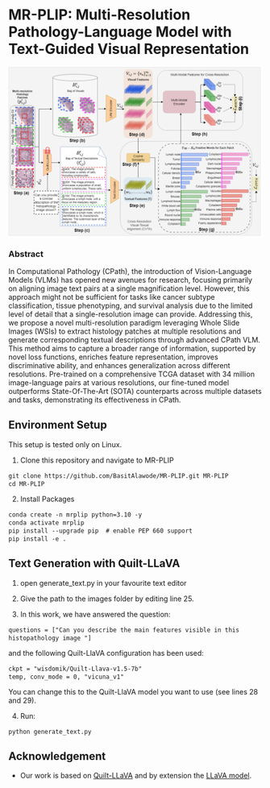# MR-PLIP: Multi-Resolution Pathology-Language Model with Text-Guided Visual Representation

![MR-PLIP](./images/intro.png)


### Abstract
In Computational Pathology (CPath), the introduction of Vision-Language Models (VLMs) has opened new avenues for research, focusing primarily on aligning image text pairs at a single magnification level. However, this approach might not be sufficient for tasks like cancer subtype classification, tissue phenotyping, and survival analysis due to the limited level of detail that a single-resolution image can provide. Addressing this, we propose a novel multi-resolution paradigm leveraging Whole Slide Images (WSIs) to extract histology patches at multiple resolutions and generate corresponding textual descriptions through advanced CPath VLM. This method aims to capture a broader range of information, supported by novel loss functions, enriches feature representation, improves discriminative ability, and enhances generalization across different resolutions. Pre-trained on a comprehensive TCGA dataset with 34 million image-language pairs at various resolutions, our fine-tuned model outperforms State-Of-The-Art (SOTA) counterparts across multiple datasets and tasks, demonstrating its effectiveness in CPath.


## Environment Setup 

This setup is tested only on Linux.

1. Clone this repository and navigate to MR-PLIP
```
git clone https://github.com/BasitAlawode/MR-PLIP.git MR-PLIP
cd MR-PLIP
```

2. Install Packages
```
conda create -n mrplip python=3.10 -y
conda activate mrplip
pip install --upgrade pip  # enable PEP 660 support
pip install -e .
```

## Text Generation with Quilt-LLaVA

1. open generate_text.py in your favourite text editor

2. Give the path to the images folder by editing line 25.

3. In this work, we have answered the question:
```
questions = ["Can you describe the main features visible in this histopathology image "]
```
and the following Quilt-LlaVA configuration has been used:
```
ckpt = "wisdomik/Quilt-Llava-v1.5-7b"
temp, conv_mode = 0, "vicuna_v1"
```
You can change this to the Quilt-LlaVA model you want to use (see lines 28 and 29). 

4. Run:

```
python generate_text.py
```


## Acknowledgement
 - Our work is based on [Quilt-LLaVA](https://github.com/aldraus/quilt-llava) and by extension the [LLaVA model](https://github.com/haotian-liu/LLaVA).

